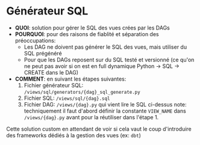 # Générateur SQL

 - **QUOI**: solution pour gérer le SQL des vues crées par les DAGs
 - **POURQUOI**: pour des raisons de fiablité et séparation des préoccupations:
    - Les DAG ne doivent pas générer le SQL des vues, mais utiliser du SQL prégénéré
    - Pour que les DAGs reposent sur du SQL testé et versionné
    (ce qu'on ne peut pas avoir si on est en full dynamique Python -> SQL -> CREATE dans le DAG)
 - **COMMENT**: en suivant les étapes suivantes:
    1. Fichier générateur SQL: `/views/sql/generators/{dag}_sql_generate.py`
    2. Fichier SQL: `/views/sql/{dag}.sql`
    3. Fichier DAG: `/views/{dag}.py` qui vient lire le SQL ci-dessus
    note: techniquement il faut d'abord définir la constante `VIEW_NAME` dans `/views/{dag}.py` avant pour la réutiliser dans l'étape 1.


Cette solution custom en attendant de voir si cela vaut le coup d'introduire des frameworks dédiés à la gestion des vues (ex: `dbt`)